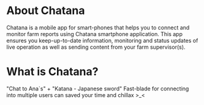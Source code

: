 # About Chatana
Chatana is a mobile app for smart-phones that helps you to connect and monitor farm reports using Chatana smartphone application. 
This app ensures you keep-up-to-date information, monitoring and status updates of live operation as well as sending content from your farm supervisor(s). 

# What is Chatana?
"Chat to Ana`s" + "Katana - Japanese sword" Fast-blade for connecting into multiple users can saved your time and chillax >_<
